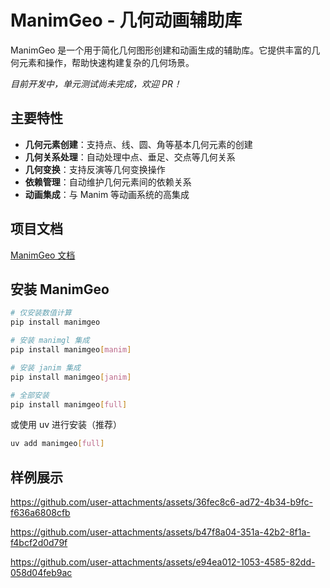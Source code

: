 # ManimGeo - 几何动画辅助库

ManimGeo 是一个用于简化几何图形创建和动画生成的辅助库。它提供丰富的几何元素和操作，帮助快速构建复杂的几何场景。

*目前开发中，单元测试尚未完成，欢迎 PR！*

## 主要特性

- **几何元素创建**：支持点、线、圆、角等基本几何元素的创建
- **几何关系处理**：自动处理中点、垂足、交点等几何关系
- **几何变换**：支持反演等几何变换操作
- **依赖管理**：自动维护几何元素间的依赖关系
- **动画集成**：与 Manim 等动画系统的高集成

## 项目文档

[ManimGeo 文档](https://manimgeo.readthedocs.io/zh-cn/latest/)

## 安装 ManimGeo

```bash
# 仅安装数值计算
pip install manimgeo

# 安装 manimgl 集成
pip install manimgeo[manim]

# 安装 janim 集成
pip install manimgeo[janim]

# 全部安装
pip install manimgeo[full]
```

或使用 uv 进行安装（推荐）

```bash
uv add manimgeo[full]
```

## 样例展示

https://github.com/user-attachments/assets/36fec8c6-ad72-4b34-b9fc-f636a6808cfb

https://github.com/user-attachments/assets/b47f8a04-351a-42b2-8f1a-f4bcf2d0d79f

https://github.com/user-attachments/assets/e94ea012-1053-4585-82dd-058d04feb9ac
